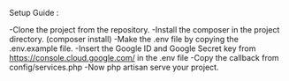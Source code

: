 Setup Guide :

-Clone the project from the repository.
-Install the composer in the project directory. (composer install)
-Make the .env file by copying the .env.example file.
-Insert the Google ID and Google Secret key from https://console.cloud.google.com/ in the .env file
-Copy the callback from config/services.php
-Now php artisan serve your project.

